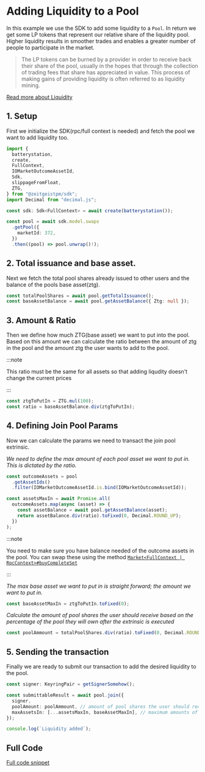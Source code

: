 # Adding Liquidity to a Pool

In this example we use the SDK to add some liquidity to a `Pool`. In return we
get some LP tokens that represent our relative share of the liquidity pool.
Higher liquidity results in smoother trades and enables a greater number of
people to participate in the market.

> The LP tokens can be burned by a provider in order to receive back their share
> of the pool, usually in the hopes that through the collection of trading fees
> that share has appreciated in value. This process of making gains of providing
> liquidity is often referred to as liquidity mining.

[Read more about Liquidity](https://docs.zeitgeist.pm/docs/learn/liquidity)

## 1. Setup

First we initialize the SDK(rpc/full context is needed) and fetch the pool we
want to add liquidity too.

```ts
import {
  batterystation,
  create,
  FullContext,
  IOMarketOutcomeAssetId,
  Sdk,
  slippageFromFloat,
  ZTG,
} from "@zeitgeistpm/sdk";
import Decimal from "decimal.js";

const sdk: Sdk<FullContext> = await create(batterystation());

const pool = await sdk.model.swaps
  .getPool({
    marketId: 372,
  })
  .then((pool) => pool.unwrap()!);
```

## 2. Total issuance and base asset.

Next we fetch the total pool shares already issued to other users and the
balance of the pools base asset(ztg).

```ts
const totalPoolShares = await pool.getTotalIssuance();
const baseAssetBalance = await pool.getAssetBalance({ Ztg: null });
```

## 3. Amount & Ratio

Then we define how much ZTG(base asset) we want to put into the pool. Based on
this amount we can calculate the ratio between the amount of ztg in the pool and
the amount ztg the user wants to add to the pool.

:::note

This ratio must be the same for all assets so that adding liqudity doesn't
change the current prices

:::

```ts
const ztgToPutIn = ZTG.mul(100);
const ratio = baseAssetBalance.div(ztgToPutIn);
```

## 4. Defining Join Pool Params

Now we can calculate the params we need to transact the join pool extrinsic.

_We need to define the max amount of each pool asset we want to put in. This is
dictated by the ratio._

```ts
const outcomeAssets = pool
  .getAssetIds()
  .filter(IOMarketOutcomeAssetId.is.bind(IOMarketOutcomeAssetId));

const assetsMaxIn = await Promise.all(
  outcomeAssets.map(async (asset) => {
    const assetBalance = await pool.getAssetBalance(asset);
    return assetBalance.div(ratio).toFixed(0, Decimal.ROUND_UP);
  })
);
```

:::note

You need to make sure you have balance needed of the outcome assets in the pool.
You can swap these using the method
[`Market<FullContext | RpcContext>#buyCompleteSet`](http://localhost:3000/docs/build/sdk/v2/reference/market#market-methods-ref)

:::

_The max base asset we want to put in is straight forward; the amount we want to
put in._

```ts
const baseAssetMaxIn = ztgToPutIn.toFixed(0);
```

_Calculate the amount of pool shares the user should receive based on the
percentage of the pool they will own after the extrinsic is executed_

```ts
const poolAmmount = totalPoolShares.div(ratio).toFixed(0, Decimal.ROUND_DOWN);
```

## 5. Sending the transaction

Finally we are ready to submit our transaction to add the desired liquidity to
the pool.

```ts
const signer: KeyringPair = getSignerSomehow();

const submittableResult = await pool.join({
  signer,
  poolAmount: poolAmmount, // amount of pool shares the user should receive
  maxAssetsIn: [...assetsMaxIn, baseAssetMaxIn], // maximum amounts of assets the user is willing to pay
});

console.log(`Liquidity added`);
```

## Full Code

[Full code snippet](https://github.com/zeitgeistpm/sdk-next/blob/main/playground/examples/src/swaps/join-pool.ts)

